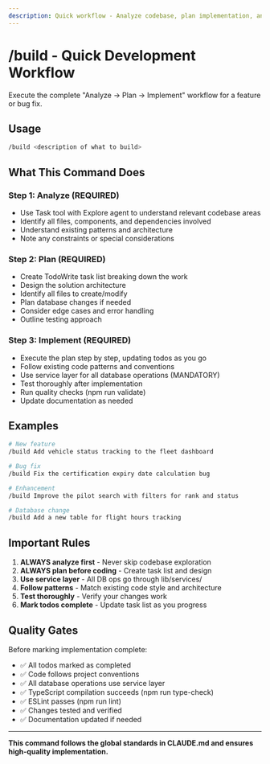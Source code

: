 ```yaml
---
description: Quick workflow - Analyze codebase, plan implementation, and build the feature
---
```


# /build - Quick Development Workflow

Execute the complete "Analyze → Plan → Implement" workflow for a feature or bug fix.

## Usage

```bash
/build <description of what to build>
```

## What This Command Does

### Step 1: Analyze (REQUIRED)
- Use Task tool with Explore agent to understand relevant codebase areas
- Identify all files, components, and dependencies involved
- Understand existing patterns and architecture
- Note any constraints or special considerations

### Step 2: Plan (REQUIRED)
- Create TodoWrite task list breaking down the work
- Design the solution architecture
- Identify all files to create/modify
- Plan database changes if needed
- Consider edge cases and error handling
- Outline testing approach

### Step 3: Implement (REQUIRED)
- Execute the plan step by step, updating todos as you go
- Follow existing code patterns and conventions
- Use service layer for all database operations (MANDATORY)
- Test thoroughly after implementation
- Run quality checks (npm run validate)
- Update documentation as needed

## Examples

```bash
# New feature
/build Add vehicle status tracking to the fleet dashboard

# Bug fix
/build Fix the certification expiry date calculation bug

# Enhancement
/build Improve the pilot search with filters for rank and status

# Database change
/build Add a new table for flight hours tracking
```

## Important Rules

1. **ALWAYS analyze first** - Never skip codebase exploration
2. **ALWAYS plan before coding** - Create task list and design
3. **Use service layer** - All DB ops go through lib/services/
4. **Follow patterns** - Match existing code style and architecture
5. **Test thoroughly** - Verify your changes work
6. **Mark todos complete** - Update task list as you progress

## Quality Gates

Before marking implementation complete:
- ✅ All todos marked as completed
- ✅ Code follows project conventions
- ✅ All database operations use service layer
- ✅ TypeScript compilation succeeds (npm run type-check)
- ✅ ESLint passes (npm run lint)
- ✅ Changes tested and verified
- ✅ Documentation updated if needed

---

**This command follows the global standards in CLAUDE.md and ensures high-quality implementation.**

